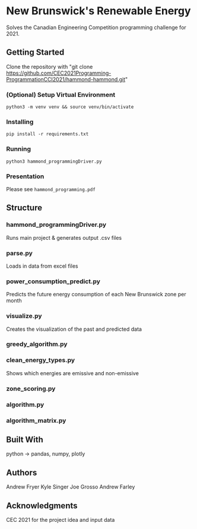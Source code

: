 # New Brunswick's Renewable Energy

Solves the Canadian Engineering Competition programming challenge for 2021.

## Getting Started

Clone the repository with "git clone https://github.com/CEC2021Programming-ProgrammationCCI2021/hammond-hammond.git"

### (Optional) Setup Virtual Environment

`python3 -m venv venv && source venv/bin/activate`

### Installing

`pip install -r requirements.txt`

### Running

`python3 hammond_programmingDriver.py`

### Presentation

Please see `hammond_programming.pdf`

## Structure

### hammond_programmingDriver.py

Runs main project & generates output .csv files

### parse.py

Loads in data from excel files

### power_consumption_predict.py

Predicts the future energy consumption of each New Brunswick zone per month

### visualize.py

Creates the visualization of the past and predicted data

### greedy_algorithm.py

### clean_energy_types.py

Shows which energies are emissive and non-emissive

### zone_scoring.py

### algorithm.py

### algorithm_matrix.py

## Built With

python -> pandas, numpy, plotly

## Authors

Andrew Fryer
Kyle Singer
Joe Grosso
Andrew Farley

## Acknowledgments

CEC 2021 for the project idea and input data
